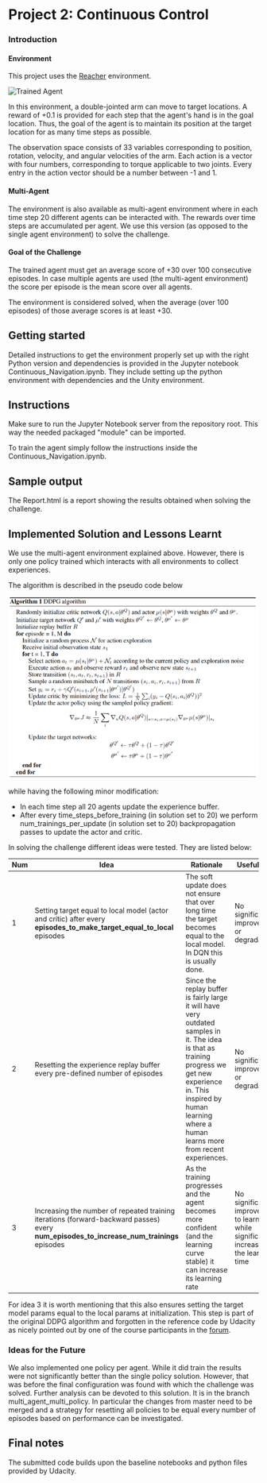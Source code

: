 [//]: # (Image References)

[image1]: https://user-images.githubusercontent.com/10624937/43851024-320ba930-9aff-11e8-8493-ee547c6af349.gif "Trained Agent"
[image2]: https://user-images.githubusercontent.com/10624937/43851646-d899bf20-9b00-11e8-858c-29b5c2c94ccc.png "Crawler"


# Project 2: Continuous Control

### Introduction

#### Environment
This project uses the [Reacher](https://github.com/Unity-Technologies/ml-agents/blob/master/docs/Learning-Environment-Examples.md#reacher) environment.

![Trained Agent][image1]

In this environment, a double-jointed arm can move to target locations. A reward of +0.1 is provided for each step that the agent's hand is in the goal location. Thus, the goal of the agent is to maintain its position at the target location for as many time steps as possible.

The observation space consists of 33 variables corresponding to position, rotation, velocity, and angular velocities of the arm. Each action is a vector with four numbers, corresponding to torque applicable to two joints. Every entry in the action vector should be a number between -1 and 1.

#### Multi-Agent
The environment is also available as multi-agent environment where in each time step 20 different agents can be interacted with.
The rewards over time steps are accumulated per agent. 
We use this version (as opposed to the single agent environment) to solve the challenge.

#### Goal of the Challenge

The trained agent must get an average score of +30 over 100 consecutive episodes.
In case multiple agents are used (the multi-agent environment) the score per episode is the mean score over all agents. 

The environment is considered solved, when the average (over 100 episodes) of those average scores is at least +30. 


## Getting started

Detailed instructions to get the environment properly set up with the right Python version and dependencies is provided in the Jupyter notebook Continuous_Navigation.ipynb.
They include setting up the python environment with dependencies and the Unity environment. 

## Instructions
Make sure to run the Jupyter Notebook server from the repository root. This way the needed packaged "module" can be imported.

To train the agent simply follow the instructions inside the Continuous_Navigation.ipynb.

## Sample output
The Report.html is a report showing the results obtained when solving the challenge.

## Implemented Solution and Lessons Learnt
We use the multi-agent environment explained above. However, there is only one policy trained which interacts with all environments to collect experiences.

The algorithm is described in the pseudo code below

![pseudo-code](algorithm.png)

while having the following minor modification:
- In each time step all 20 agents update the experience buffer.
- After every time_steps_before_training (in solution set to 20) we perform num_trainings_per_update (in solution set to 20) backpropagation passes to update the actor and critic.
  
In solving the challenge different ideas were tested. They are listed below:

|Num| Idea | Rationale |Usefulness |
|---|-----|--------------|----------|
|1|Setting target equal to local model (actor and critic) after every **episodes_to_make_target_equal_to_local** episodes|The soft update does not ensure that over long time the target becomes equal to the local model. In DQN this is usually done.| No significant improvement or degradation|
|2|Resetting the experience replay buffer every pre-defined number of episodes | Since the replay buffer is fairly large it will have very outdated samples in it. The idea is that as training progress we get new experience in. This inspired by human learning where a human learns more from recent experiences.| No significant improvement or degradation |
|3|Increasing the number of repeated training iterations (forward-backward passes) every **num_episodes_to_increase_num_trainings** episodes|As the training progresses and the agent becomes more confident (and the learning curve stable) it can increase its learning rate| No significant improvement to learning while significantly increasing the learning time|

For idea 3 it is worth mentioning that this also ensures setting the target model params equal to the local params at initialization.
This step is part of the original DDPG algorithm and forgotten in the reference code by Udacity as nicely pointed out by one of the course participants in the [forum](https://knowledge.udacity.com/questions/98687).

### Ideas for the Future
We also implemented one policy per agent. While it did train the results were not significantly better than the single 
 policy solution. However, that was before the final configuration was found with which the challenge was solved.
 Further analysis can be devoted to this solution. It is in the branch multi_agent_multi_policy. In particular the changes from master need to be merged and a strategy for resetting all policies to be equal every number of episodes based on performance can be investigated.

 
## Final notes
The submitted code builds upon the baseline notebooks and python files provided by Udacity.
